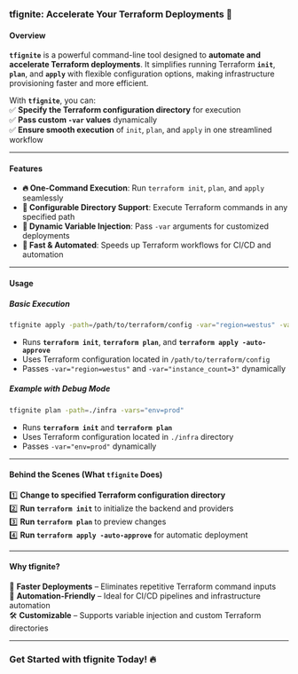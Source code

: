 ### **tfignite: Accelerate Your Terraform Deployments 🚀**  

#### **Overview**  
**`tfignite`** is a powerful command-line tool designed to **automate and accelerate Terraform deployments**. It simplifies running Terraform **`init`**, **`plan`**, and **`apply`** with flexible configuration options, making infrastructure provisioning faster and more efficient.  

With **`tfignite`**, you can:  
✅ **Specify the Terraform configuration directory** for execution  
✅ **Pass custom `-var` values** dynamically  
✅ **Ensure smooth execution** of `init`, `plan`, and `apply` in one streamlined workflow  

---

#### **Features**  
- **🔥 One-Command Execution**: Run `terraform init`, `plan`, and `apply` seamlessly  
- **📂 Configurable Directory Support**: Execute Terraform commands in any specified path  
- **🔧 Dynamic Variable Injection**: Pass `-var` arguments for customized deployments  
- **🚀 Fast & Automated**: Speeds up Terraform workflows for CI/CD and automation  

---

#### **Usage**  
##### **Basic Execution**  
```bash
tfignite apply -path=/path/to/terraform/config -var="region=westus" -var="instance_count=3"
```
- Runs **`terraform init`**, **`terraform plan`**, and **`terraform apply -auto-approve`**  
- Uses Terraform configuration located in `/path/to/terraform/config`  
- Passes `-var="region=westus"` and `-var="instance_count=3"` dynamically  

##### **Example with Debug Mode**  
```bash
tfignite plan -path=./infra -vars="env=prod"
```

- Runs **`terraform init`** and **`terraform plan`**  
- Uses Terraform configuration located in `./infra` directory  
- Passes `-var="env=prod"` dynamically

---

#### **Behind the Scenes (What `tfignite` Does)**
1️⃣ **Change to specified Terraform configuration directory**  
2️⃣ **Run `terraform init`** to initialize the backend and providers  
3️⃣ **Run `terraform plan`** to preview changes  
4️⃣ **Run `terraform apply -auto-approve`** for automatic deployment  

---

#### **Why tfignite?**  
🚀 **Faster Deployments** – Eliminates repetitive Terraform command inputs  
🔄 **Automation-Friendly** – Ideal for CI/CD pipelines and infrastructure automation  
🛠️ **Customizable** – Supports variable injection and custom Terraform directories  

---

### **Get Started with tfignite Today! 🔥**  


